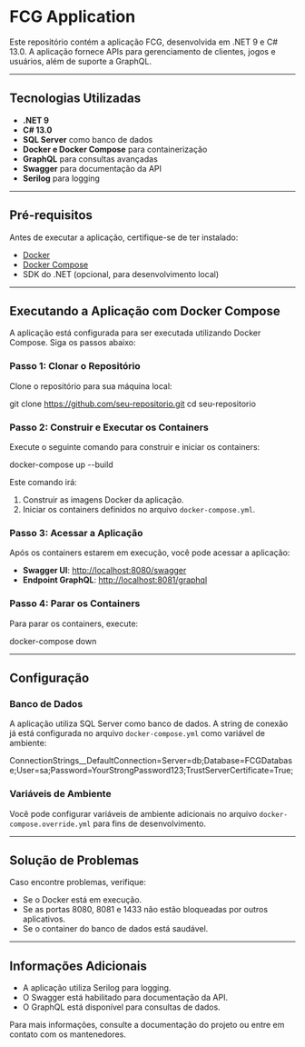 # FCG Application

Este repositório contém a aplicação FCG, desenvolvida em .NET 9 e C# 13.0. A aplicação fornece APIs para gerenciamento de clientes, jogos e usuários, além de suporte a GraphQL.

---

## Tecnologias Utilizadas

- **.NET 9**
- **C# 13.0**
- **SQL Server** como banco de dados
- **Docker e Docker Compose** para containerização
- **GraphQL** para consultas avançadas
- **Swagger** para documentação da API
- **Serilog** para logging

---

## Pré-requisitos

Antes de executar a aplicação, certifique-se de ter instalado:
- [Docker](https://www.docker.com/)
- [Docker Compose](https://docs.docker.com/compose/)
- SDK do .NET (opcional, para desenvolvimento local)

---

## Executando a Aplicação com Docker Compose

A aplicação está configurada para ser executada utilizando Docker Compose. Siga os passos abaixo:

### Passo 1: Clonar o Repositório
Clone o repositório para sua máquina local:

git clone https://github.com/seu-repositorio.git cd seu-repositorio


### Passo 2: Construir e Executar os Containers
Execute o seguinte comando para construir e iniciar os containers:

docker-compose up --build


Este comando irá:
1. Construir as imagens Docker da aplicação.
2. Iniciar os containers definidos no arquivo `docker-compose.yml`.

### Passo 3: Acessar a Aplicação
Após os containers estarem em execução, você pode acessar a aplicação:
- **Swagger UI**: [http://localhost:8080/swagger](http://localhost:8080/swagger)
- **Endpoint GraphQL**: [http://localhost:8081/graphql](http://localhost:8081/graphql)

### Passo 4: Parar os Containers
Para parar os containers, execute:

docker-compose down


---

## Configuração

### Banco de Dados
A aplicação utiliza SQL Server como banco de dados. A string de conexão já está configurada no arquivo `docker-compose.yml` como variável de ambiente:

ConnectionStrings__DefaultConnection=Server=db;Database=FCGDatabase;User=sa;Password=YourStrongPassword123;TrustServerCertificate=True;


### Variáveis de Ambiente
Você pode configurar variáveis de ambiente adicionais no arquivo `docker-compose.override.yml` para fins de desenvolvimento.

---

## Solução de Problemas

Caso encontre problemas, verifique:
- Se o Docker está em execução.
- Se as portas 8080, 8081 e 1433 não estão bloqueadas por outros aplicativos.
- Se o container do banco de dados está saudável.

---

## Informações Adicionais

- A aplicação utiliza Serilog para logging.
- O Swagger está habilitado para documentação da API.
- O GraphQL está disponível para consultas de dados.

Para mais informações, consulte a documentação do projeto ou entre em contato com os mantenedores.
